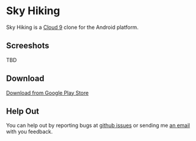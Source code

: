# Sky Hiking #

Sky Hiking is a [Cloud 9](http://www.boardgamegeek.com/boardgame/632/cloud-9)
clone for the Android platform.

## Screeshots ##
TBD

## Download ##
[Download from Google Play Store](https://play.google.com/store/apps/details?id=com.rachum.amir.skyhiking.android)

## Help Out ##

You can help out by reporting bugs at [github issues](https://github.com/Nurdok/Sky-Hiking/issues) or sending me [an email](mailto:amir@rachum.com) with you feedback.